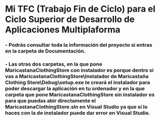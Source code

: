 # Mi TFC (Trabajo Fin de Ciclo) para el Ciclo Superior de Desarrollo de Aplicaciones Multiplaforma

### - Podrás consultar toda la información del proyecto si entras en la carpeta de **Documentación**. 
### - Las otras dos carpetas, en la que pone **MaricastanaClothingStore con instalador** es porque dentro si vas a **MaricastanaClothingStore\Instalador de Maricastaña Clothing Store\Debug\setup.exe** te creará el instalador para poder descargar la aplicación en tu ordenador y en la que carpeta que pone **MaricastanaClothingStore sin instalador** es para que puedas abir directamente el **MaricastanaClothingStore.sln** en Visual Studio ya que si lo haces con la de instalador puede dar error en Visual Studio.
